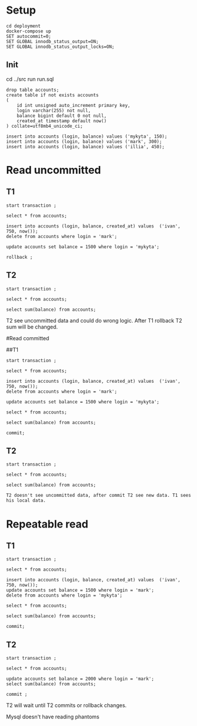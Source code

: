 # Setup

```
cd deployment
docker-compose up
SET autocommit=0;
SET GLOBAL innodb_status_output=ON;
SET GLOBAL innodb_status_output_locks=ON;
```

## Init

cd ../src
run run.sql

```
drop table accounts;
create table if not exists accounts
(
	id int unsigned auto_increment primary key,
	login varchar(255) not null,
	balance bigint default 0 not null,
	created_at timestamp default now()
) collate=utf8mb4_unicode_ci;

insert into accounts (login, balance) values ('mykyta', 150);
insert into accounts (login, balance) values ('mark', 300);
insert into accounts (login, balance) values ('illia', 450);
```

# Read uncommitted

## T1

```
start transaction ;

select * from accounts;

insert into accounts (login, balance, created_at) values  ('ivan', 750, now());
delete from accounts where login = 'mark';

update accounts set balance = 1500 where login = 'mykyta';

rollback ;
```

## T2

```
start transaction ;

select * from accounts;

select sum(balance) from accounts;
```

T2 see uncommitted data and could do wrong logic. After T1 rollback T2 sum will be changed.

#Read committed

##T1

```
start transaction ;

select * from accounts;

insert into accounts (login, balance, created_at) values  ('ivan', 750, now());
delete from accounts where login = 'mark';

update accounts set balance = 1500 where login = 'mykyta';

select * from accounts;

select sum(balance) from accounts;

commit;
```

## T2

```
start transaction ;

select * from accounts;

select sum(balance) from accounts;

T2 doesn't see uncommitted data, after commit T2 see new data. T1 sees his local data.
```

# Repeatable read

## T1

```
start transaction ;

select * from accounts;

insert into accounts (login, balance, created_at) values  ('ivan', 750, now());
update accounts set balance = 1500 where login = 'mark';
delete from accounts where login = 'mykyta';

select * from accounts;

select sum(balance) from accounts;

commit;
```

## T2

```
start transaction ;

select * from accounts;

update accounts set balance = 2000 where login = 'mark';
select sum(balance) from accounts;

commit ;
```

T2 will wait until T2 commits or rollback changes.

Mysql doesn't have reading phantoms
